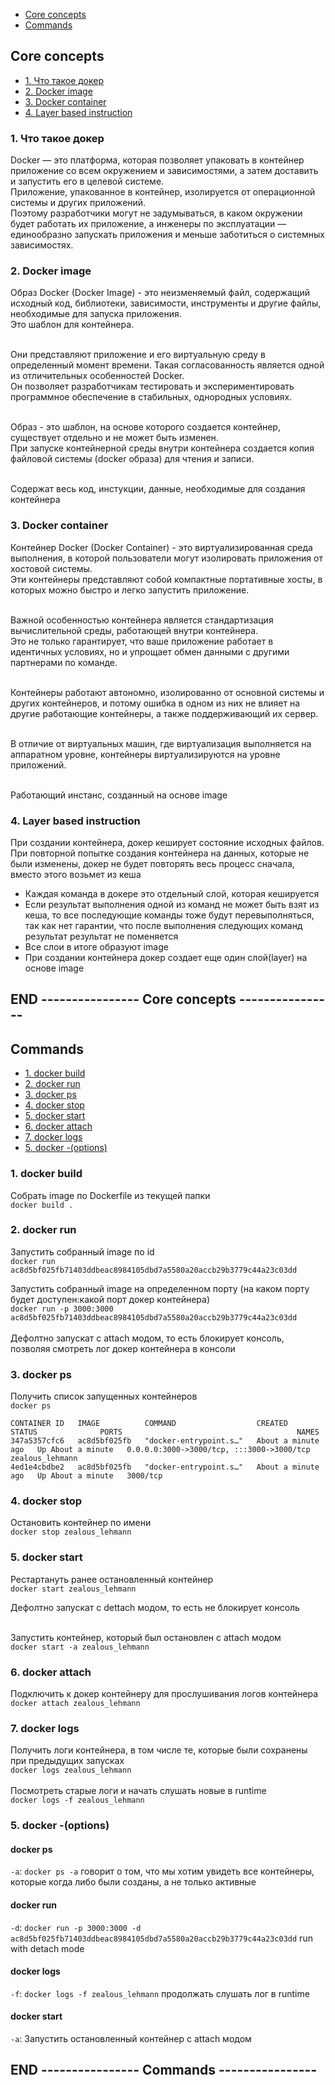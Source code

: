 + [Core concepts](#core-concepts)
+ [Commands](#commands)


## Core concepts

+ [1. Что такое докер](#1-что-такое-докер)
+ [2. Docker image](#2-docker-image)
+ [3. Docker container](#3-docker-container)
+ [4. Layer based instruction](#4-layer-based-instruction)

### 1. Что такое докер

Docker — это платформа, которая позволяет упаковать в контейнер приложение со всем окружением и зависимостями, а затем доставить и запустить его в целевой системе.<br>
Приложение, упакованное в контейнер, изолируется от операционной системы и других приложений. <br>
Поэтому разработчики могут не задумываться, в каком окружении будет работать их приложение, а инженеры по эксплуатации — единообразно запускать приложения и меньше заботиться о системных зависимостях.


### 2. Docker image
Образ Docker (Docker Image) - это неизменяемый файл, содержащий исходный код, библиотеки, зависимости, инструменты и другие файлы, необходимые для запуска приложения.<br>
Это шаблон для контейнера.<br><br>

Они представляют приложение и его виртуальную среду в определенный момент времени. Такая согласованность является одной из отличительных особенностей Docker. <br>
Он позволяет разработчикам тестировать и экспериментировать программное обеспечение в стабильных, однородных условиях.<br><br>

Образ - это шаблон, на основе которого создается контейнер, существует отдельно и не может быть изменен. <br>
При запуске контейнерной среды внутри контейнера создается копия файловой системы (docker образа) для чтения и записи.<br><br>

Содержат весь код, инстукции, данные, необходимые для создания контейнера


### 3. Docker container
Контейнер Docker (Docker Container) - это виртуализированная среда выполнения, в которой пользователи могут изолировать приложения от хостовой системы. <br>
Эти контейнеры представляют собой компактные портативные хосты, в которых можно быстро и легко запустить приложение.<br><br>

Важной особенностью контейнера является стандартизация вычислительной среды, работающей внутри контейнера. <br>
Это не только гарантирует, что ваше приложение работает в идентичных условиях, но и упрощает обмен данными с другими партнерами по команде.<br><br>

Контейнеры работают автономно, изолированно от основной системы и других контейнеров, и потому ошибка в одном из них не влияет на другие работающие контейнеры, а также поддерживающий их сервер.<br><br>

В отличие от виртуальных машин, где виртуализация выполняется на аппаратном уровне, контейнеры виртуализируются на уровне приложений.<br><br>

Работающий инстанс, созданный на основе image


### 4. Layer based instruction
При создании контейнера, докер кеширует состояние исходных файлов.
При повторной попытке создания контейнера на данных, которые не были изменены, докер не будет повторять весь процесс сначала, вместо этого возьмет из кеша
- Каждая команда в докере это отдельный слой, которая кешируется
- Если результат выполнения одной из команд не может быть взят из кеша, то все последующие команды тоже будут перевыполняться, так как нет гарантии, что после выполнения следующих команд результат результат не поменяется
- Все слои в итоге образуют image
- При создании контейнера докер создает еще один слой(layer) на основе image


## END ---------------- Core concepts ----------------


## Commands

+ [1. docker build](#1-docker-build)
+ [2. docker run](#2-docker-run)
+ [3. docker ps](#3-docker-ps)
+ [4. docker stop](#4-docker-stop)
+ [5. docker start](#5-docker-start)
+ [6. docker attach](#6-docker-attach)
+ [7. docker logs](#7-docker-logs)
+ [5. docker -(options)](#5-docker--options)


### 1. docker build
Собрать image по Dockerfile из текущей папки<br>
`docker build .`

### 2. docker run
Запустить собранный image по id <br>
`docker run ac8d5bf025fb71403ddbeac8984105dbd7a5580a20accb29b3779c44a23c03dd`

Запустить собранный image на определенном порту (на каком порту будет доступен:какой порт докер контейнера)<br>
`docker run -p 3000:3000 ac8d5bf025fb71403ddbeac8984105dbd7a5580a20accb29b3779c44a23c03dd`
<br><br>
Дефолтно запускат с attach модом, то есть блокирует консоль, позволяя смотреть лог докер контейнера в консоли

### 3. docker ps
Получить список запущенных контейнеров<br>
`docker ps`
```
CONTAINER ID   IMAGE          COMMAND                  CREATED              STATUS              PORTS                                       NAMES
347a5357cfc6   ac8d5bf025fb   "docker-entrypoint.s…"   About a minute ago   Up About a minute   0.0.0.0:3000->3000/tcp, :::3000->3000/tcp   zealous_lehmann
4ed1e4cbdbe2   ac8d5bf025fb   "docker-entrypoint.s…"   About a minute ago   Up About a minute   3000/tcp  
```

### 4. docker stop
Остановить контейнер по имени<br>
`docker stop zealous_lehmann`

### 5. docker start
Рестартануть ранее остановленный контейнер<br>
`docker start zealous_lehmann`

Дефолтно запускат с dettach модом, то есть не блокирует консоль<br><br>

Запустить контейнер, который был остановлен с attach модом<br>
`docker start -a zealous_lehmann`


### 6. docker attach
Подключить к докер контейнеру для прослушивания логов контейнера<br>
`docker attach zealous_lehmann`

### 7. docker logs
Получить логи контейнера, в том числе те, которые были сохранены при предыдущих запусках<br>
`docker logs zealous_lehmann`
<br><br>
Посмотреть старые логи и начать слушать новые в runtime<br>
`docker logs -f zealous_lehmann`

### 5. docker -(options)

#### docker ps
`-a`: `docker ps -a` говорит о том, что мы хотим увидеть все контейнеры, которые когда либо были созданы, а не только активные

#### docker run
`-d`: `docker run -p 3000:3000 -d ac8d5bf025fb71403ddbeac8984105dbd7a5580a20accb29b3779c44a23c03dd` run with detach mode

#### docker logs
`-f`: `docker logs -f zealous_lehmann` продолжать слушать лог в runtime

#### docker start
`-a`: Запустить остановленный контейнер с attach модом

## END ---------------- Commands ----------------

